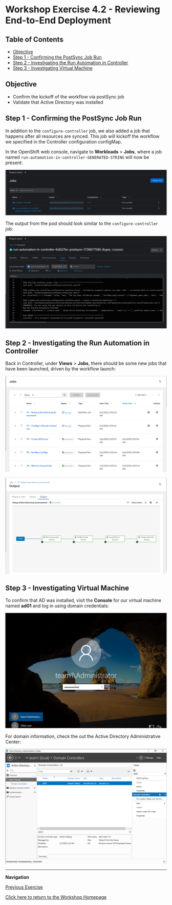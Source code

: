 # Workshop Exercise 4.2 - Reviewing End-to-End Deployment

## Table of Contents

* [Objective](#objective)
* [Step 1 - Confirming the PostSync Job Run](#step-1---confirming-the-postsync-job-run)
* [Step 2 - Investigating the Run Automation in Controller](#step-2---investigating-the-run-automation-in-controller)
* [Step 3 - Investigating Virtual Machine](#step-3---investigating-virtual-machine)

## Objective

* Confirm the kickoff of the workflow via postSync job
* Validate that Active Directory was installed

## Step 1 - Confirming the PostSync Job Run
In addition to the `configure-controller` job, we also added a job that happens after all resources are synced. This job will kickoff the workflow we specified in the Controller configuration configMap.

In the OpenShift web console, navigate to **Workloads** > **Jobs**, where a job named `run-automation-in-controller-GENERATED-STRING` will now be present:

![Job List with PostSync](../.images/jobs-list-with-postsync.png)

The output from the pod should look similar to the `configure-controller` job:

![PostSync Job Output](../.images/postsync-job-output.png)

## Step 2 - Investigating the Run Automation in Controller
Back in Controller, under **Views** > **Jobs**, there should be some new jobs that have been launched, driven by the workflow launch:

![Controller Jobs in Progress](../.images/controller-jobs-in-progress.png)

![Controller Workflow Launch](../.images/controller-completed-workflow.png)

## Step 3 - Investigating Virtual Machine
To confirm that AD was installed, visit the **Console** for our virtual machine named **ad01** and log in using domain credentials:

![Virtual Machine AD Login](../.images/virtual-machine-ad-login.png)

For domain information, check the out the Active Directory Administrative Center:

![Virtual Machine AD Center](../.images/virtual-machine-ad-center.png)

---
**Navigation**

[Previous Exercise](../4.1-resync-app/)

[Click here to return to the Workshop Homepage](../README.md)
